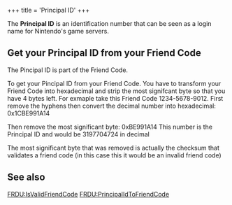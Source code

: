 +++
title = 'Principal ID'
+++

The **Principal ID** is an identification number that can be seen as a
login name for Nintendo's game servers.

## Get your Principal ID from your Friend Code

The Pincipal ID is part of the Friend Code.

To get your Pincipal ID from your Friend Code. You have to transform
your Friend Code into hexadecimal and strip the most signifcant byte so
that you have 4 bytes left. For exmaple take this Friend Code
1234-5678-9012.
First remove the hyphens then convert the decimal number into
hexadecimal:
0x1CBE991A14

Then remove the most significant byte:
0xBE991A14
This number is the Principal ID and would be 3197704724 in decimal

The most significant byte that was removed is actually the checksum that
validates a friend code (in this case this it would be an invalid friend
code)

## See also

[FRDU:IsValidFriendCode](FRDU:IsValidFriendCode "wikilink")
[FRDU:PrincipalIdToFriendCode](FRDU:PrincipalIdToFriendCode "wikilink")